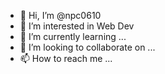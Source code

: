 - 👋 Hi, I’m @npc0610
- 👀 I’m interested in Web Dev
- 🌱 I’m currently learning ...
- 💞️ I’m looking to collaborate on ...
- 📫 How to reach me ...

<!---
npc0610/npc0610 is a ✨ special ✨ repository because its `README.md` (this file) appears on your GitHub profile.
You can click the Preview link to take a look at your changes.
--->
